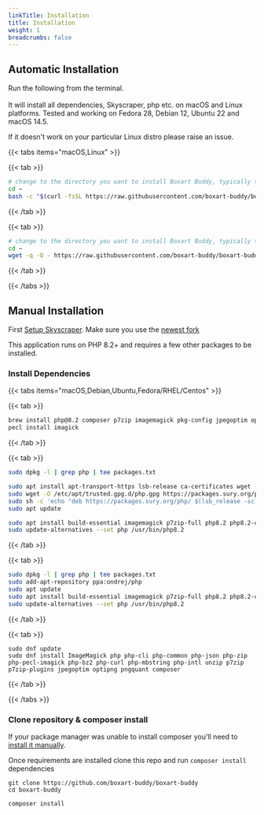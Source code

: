 ```yaml
---
linkTitle: Installation
title: Installation
weight: 1
breadcrumbs: false
---
```


## Automatic Installation

Run the following from the terminal. <br/><br/>
It will install all dependencies, Skyscraper, php etc. on macOS and Linux platforms.
Tested and working on Fedora 28, Debian 12, Ubuntu 22 and macOS 14.5. <br/>

If it doesn't work on your particular Linux distro please raise an issue.

{{< tabs items="macOS,Linux" >}}

{{< tab >}}

```bash
# change to the directory you want to install Boxart Buddy, typically the home directory
cd ~
bash -c "$(curl -fsSL https://raw.githubusercontent.com/boxart-buddy/boxart-buddy/main/install.sh)"
```

{{< /tab >}}

{{< tab >}}

```bash
# change to the directory you want to install Boxart Buddy, typically the home directory
cd ~
wget -q -O - https://raw.githubusercontent.com/boxart-buddy/boxart-buddy/main/install.sh | bash
```

{{< /tab >}}

{{< /tabs >}}

## Manual Installation

First [Setup Skyscraper](https://github.com/Gemba/Skyscraper/?tab=readme-ov-file#installation-prerequisites-on-other-systems-or-architectures). Make sure you use the [newest fork](https://github.com/Gemba/Skyscraper/)

This application runs on PHP 8.2+ and requires a few other packages to be installed.

### Install Dependencies

{{< tabs items="macOS,Debian,Ubuntu,Fedora/RHEL/Centos" >}}

{{< tab >}}

```bash
brew install php@8.2 composer p7zip imagemagick pkg-config jpegoptim optipng pngquant
pecl install imagick
```

{{< /tab >}}

{{< tab >}}

```bash
sudo dpkg -l | grep php | tee packages.txt

sudo apt install apt-transport-https lsb-release ca-certificates wget -y
sudo wget -O /etc/apt/trusted.gpg.d/php.gpg https://packages.sury.org/php/apt.gpg
sudo sh -c 'echo "deb https://packages.sury.org/php/ $(lsb_release -sc) main" > /etc/apt/sources.list.d/php.list'
sudo apt update

sudo apt install build-essential imagemagick p7zip-full php8.2 php8.2-cli curl php8.2-{bz2,curl,mbstring,intl,zip,imagick,xml,dom,simplexml} jpegoptim optipng pngquant composer
sudo update-alternatives --set php /usr/bin/php8.2
```

{{< /tab >}}

{{< tab >}}

```bash
sudo dpkg -l | grep php | tee packages.txt
sudo add-apt-repository ppa:ondrej/php
sudo apt update
sudo apt install build-essential imagemagick p7zip-full php8.2 php8.2-cli curl php8.2-{bz2,curl,mbstring,intl,zip,imagick,xml,dom,simplexml} jpegoptim optipng pngquant qtbase5-dev qtchooser qt5-qmake qtbase5-dev-tools composer
sudo update-alternatives --set php /usr/bin/php8.2
```

{{< /tab >}}

{{< tab >}}

```shell
sudo dnf update
sudo dnf install ImageMagick php php-cli php-common php-json php-zip php-pecl-imagick php-bz2 php-curl php-mbstring php-intl unzip p7zip p7zip-plugins jpegoptim optipng pngquant composer
```

{{< /tab >}}

{{< /tabs >}}

### Clone repository & composer install

If your package manager was unable to install composer you'll need to [install it manually](https://getcomposer.org/doc/00-intro.md#installation-linux-unix-macos).

Once requirements are installed clone this repo and run `composer install` dependencies

```shell
git clone https://github.com/boxart-buddy/boxart-buddy
cd boxart-buddy 

composer install
```